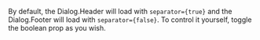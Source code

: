 By default, the Dialog.Header will load with `separator={true}` and the Dialog.Footer will load with `separator={false}`.
To control it yourself, toggle the boolean prop as you wish.